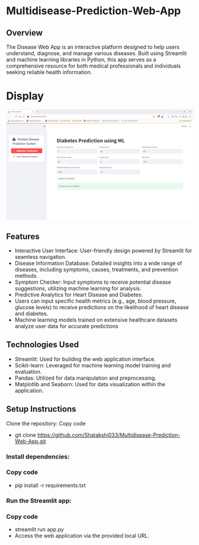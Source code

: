 # Multidisease-Prediction-Web-App


## Overview
The Disease Web App is an interactive platform designed to help users understand, diagnose, and manage various diseases. Built using Streamlit and machine learning libraries in Python, this app serves as a comprehensive resource for both medical professionals and individuals seeking reliable health information.
# Display
<img width="750" alt="1" src="Screenshot (5).png">   


## Features
 - Interactive User Interface: User-friendly design powered by Streamlit for seamless navigation.
 - Disease Information Database: Detailed insights into a wide range of diseases, including symptoms, causes, treatments, and prevention methods.
 - Symptom Checker: Input symptoms to receive potential disease suggestions, utilizing machine learning for analysis.
 - Predictive Analytics for Heart Disease and Diabetes:
 - Users can input specific health metrics (e.g., age, blood pressure, glucose levels) to receive predictions on the likelihood of heart disease and diabetes.
 - Machine learning models trained on extensive healthcare datasets analyze user data for accurate predictions

## Technologies Used
 - Streamlit: Used for building the web application interface.
 - Scikit-learn: Leveraged for machine learning model training and evaluation.
 - Pandas: Utilized for data manipulation and preprocessing.
 - Matplotlib and Seaborn: Used for data visualization within the application.

  
## Setup Instructions
Clone the repository:
Copy code
 - git clone https://github.com/Shatakshi033/Multidisease-Prediction-Web-App.git
### Install dependencies:
### Copy code
 - pip install -r requirements.txt
### Run the Streamlit app:

### Copy code
 - streamlit run app.py
 - Access the web application via the provided local URL.

